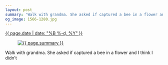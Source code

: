```yaml
---
layout: post
summary: 'Walk with grandma. She asked if captured a bee in a flower and I think I didn’t'
og_image: 1566-1280.jpg
---
```


<div class="post">
 <time>
  <a href="/1566">
   {{ page.date | date: "%B %-d, %Y" }}
  </a>
 </time>
 <a href="/1566">
  <figure data-taken="1/8/2022">
   <img alt="{{ page.summary }}" sizes="(min-width: 700px) 50vw, calc(100vw - 2rem)" src="{{ site.assets_url }}/1566-640.jpg" srcset="{{ site.assets_url }}/1566-320.jpg 320w, {{ site.assets_url }}/1566-640.jpg 640w, {{ site.assets_url }}/1566-960.jpg 960w, {{ site.assets_url }}/1566-1280.jpg 1280w"/>
  </figure>
 </a>
 <span>
  Walk with grandma. She asked if captured a bee in a flower and I think I didn’t
 </span>
</div>
